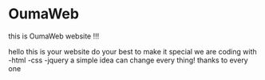 # OumaWeb
this is OumaWeb website !!!
<p>
  hello 
  this is your website 
  do your best to make it special
  we are coding with
  -html
  -css 
  -jquery
  a simple idea can change every thing!
  thanks to every one
</p>
